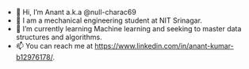 - 👋 Hi, I’m Anant a.k.a @null-charac69
- 👀 I am a mechanical engineering student at NIT Srinagar.
- 🌱 I’m currently learning Machine learning and seeking to master data structures and algorithms.
- 📫 You can reach me at https://www.linkedin.com/in/anant-kumar-b12976178/.

<!---
null-charac69/null-charac69 is a ✨ special ✨ repository because its `README.md` (this file) appears on your GitHub profile.
You can click the Preview link to take a look at your changes.
--->
